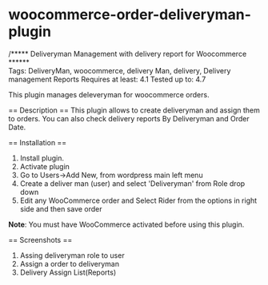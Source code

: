 # woocommerce-order-deliveryman-plugin
/***** Deliveryman Management with delivery report for Woocommerce ******\
Tags: DeliveryMan, woocommerce, delivery Man, delivery, Delivery management Reports
Requires at least: 4.1
Tested up to: 4.7


This plugin manages deleveryman for woocommerce orders.

== Description ==
This plugin allows to create deliveryman and assign them to orders. You can also check delivery reports By Deliveryman and Order Date.

== Installation ==
1. Install plugin.
1. Activate plugin
1. Go to Users->Add New, from wordpress main left menu
1. Create a deliver man (user) and select 'Deliveryman' from Role drop down
1. Edit any WooCommerce order and Select Rider from the options in right side and then save order

**Note**: You must have WooCommerce activated before using this plugin.


== Screenshots ==
1. Assing deliveryman role to user
2. Assign a order to deliveryman
3. Delivery Assign List(Reports)
